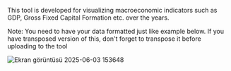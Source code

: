 This tool is developed for visualizing macroeconomic indicators such as GDP, Gross Fixed Capital Formation etc. over the years.

Note: You need to have your data formatted just like example below. If you have transposed version of this, don't forget to transpose it before uploading to the tool

![Ekran görüntüsü 2025-06-03 153648](https://github.com/user-attachments/assets/82d992f5-57f5-4ea2-8ce3-1c435bf44e57)
